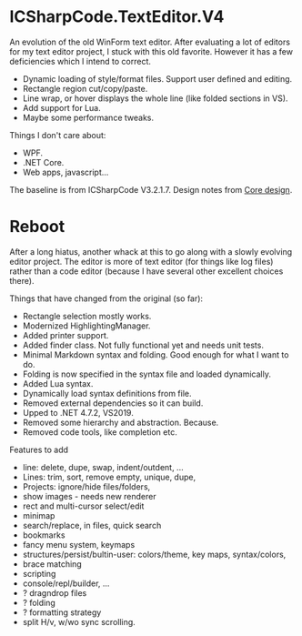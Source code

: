 # ICSharpCode.TextEditor.V4
An evolution of the old WinForm text editor. After evaluating a lot of editors for my text editor project, I stuck with this old favorite. However it has a few deficiencies which I intend to correct.
- Dynamic loading of style/format files. Support user defined and editing.
- Rectangle region cut/copy/paste.
- Line wrap, or hover displays the whole line (like folded sections in VS).
- Add support for Lua.
- Maybe some performance tweaks.

Things I don't care about:
- WPF.
- .NET Core.
- Web apps, javascript...


The baseline is from ICSharpCode V3.2.1.7.
Design notes from [Core design](https://www.codeproject.com/Articles/30936/Using-ICSharpCode-TextEditor).


# Reboot
After a long hiatus, another whack at this to go along with a slowly evolving editor project. The editor is more of 
text editor (for things like log files) rather than a code editor (because I have several other excellent choices there).

Things that have changed from the original (so far):
- Rectangle selection mostly works.
- Modernized HighlightingManager.
- Added printer support.
- Added finder class. Not fully functional yet and needs unit tests.
- Minimal Markdown syntax and folding. Good enough for what I want to do.
- Folding is now specified in the syntax file and loaded dynamically.
- Added Lua syntax.
- Dynamically load syntax definitions from file.
- Removed external dependencies so it can build.
- Upped to .NET 4.7.2, VS2019.
- Removed some hierarchy and abstraction. Because.
- Removed code tools, like completion etc.


Features to add
- line: delete, dupe, swap, indent/outdent, ...
- Lines: trim, sort, remove empty, unique, dupe, 
- Projects: ignore/hide files/folders, 
- show images - needs new renderer
- rect and multi-cursor select/edit
- minimap
- search/replace, in files, quick search
- bookmarks
- fancy menu system, keymaps
- structures/persist/bultin-user: colors/theme, key maps, syntax/colors,  
- brace matching
- scripting
- console/repl/builder, ...
- ? dragndrop files
- ? folding
- ? formatting strategy
- split H/v, w/wo sync scrolling.
